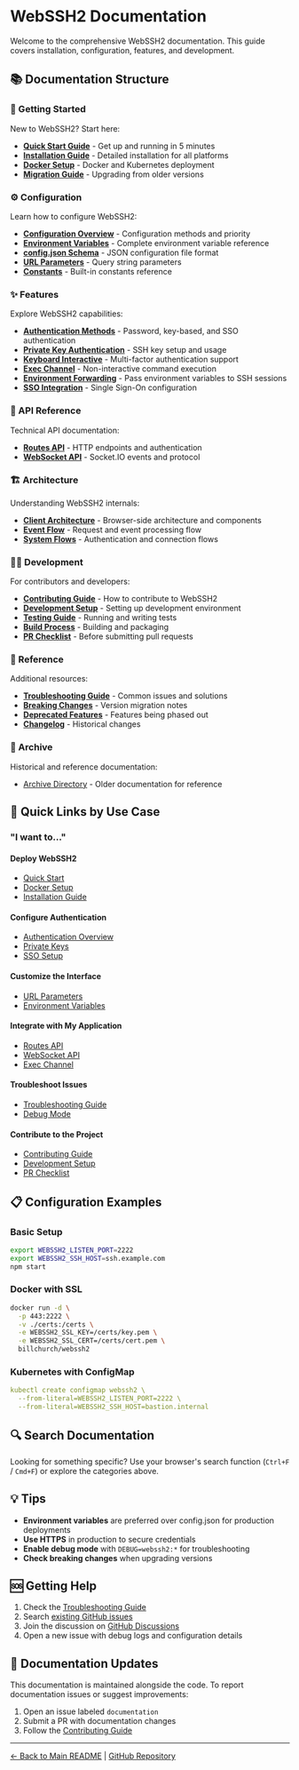 # WebSSH2 Documentation

Welcome to the comprehensive WebSSH2 documentation. This guide covers installation, configuration, features, and development.

## 📚 Documentation Structure

### 🚀 Getting Started

New to WebSSH2? Start here:

- **[Quick Start Guide](./getting-started/QUICK-START.md)** - Get up and running in 5 minutes
- **[Installation Guide](./getting-started/INSTALLATION.md)** - Detailed installation for all platforms
- **[Docker Setup](./getting-started/DOCKER.md)** - Docker and Kubernetes deployment
- **[Migration Guide](./getting-started/MIGRATION.md)** - Upgrading from older versions

### ⚙️ Configuration

Learn how to configure WebSSH2:

- **[Configuration Overview](./configuration/OVERVIEW.md)** - Configuration methods and priority
- **[Environment Variables](./configuration/ENVIRONMENT-VARIABLES.md)** - Complete environment variable reference
- **[config.json Schema](./configuration/CONFIG-JSON.md)** - JSON configuration file format
- **[URL Parameters](./configuration/URL-PARAMETERS.md)** - Query string parameters
- **[Constants](./configuration/CONSTANTS.md)** - Built-in constants reference

### ✨ Features

Explore WebSSH2 capabilities:

- **[Authentication Methods](./features/AUTHENTICATION.md)** - Password, key-based, and SSO authentication
- **[Private Key Authentication](./features/PRIVATE-KEYS.md)** - SSH key setup and usage
- **[Keyboard Interactive](./features/KEYBOARD-INTERACTIVE.md)** - Multi-factor authentication support
- **[Exec Channel](./features/EXEC-CHANNEL.md)** - Non-interactive command execution
- **[Environment Forwarding](./features/ENVIRONMENT-FORWARDING.md)** - Pass environment variables to SSH sessions
- **[SSO Integration](./features/SSO.md)** - Single Sign-On configuration

### 🔌 API Reference

Technical API documentation:

- **[Routes API](./api/ROUTES.md)** - HTTP endpoints and authentication
- **[WebSocket API](./api/WEBSOCKET-API.md)** - Socket.IO events and protocol

### 🏗️ Architecture

Understanding WebSSH2 internals:

- **[Client Architecture](./architecture/CLIENT.md)** - Browser-side architecture and components
- **[Event Flow](./architecture/EVENT-FLOW.md)** - Request and event processing flow
- **[System Flows](./architecture/FLOWS.md)** - Authentication and connection flows

### 👩‍💻 Development

For contributors and developers:

- **[Contributing Guide](./development/CONTRIBUTING.md)** - How to contribute to WebSSH2
- **[Development Setup](./development/SETUP.md)** - Setting up development environment
- **[Testing Guide](./development/TESTING.md)** - Running and writing tests
- **[Build Process](./development/BUILD.md)** - Building and packaging
- **[PR Checklist](./development/LOCAL-PR-CHECKLIST.md)** - Before submitting pull requests

### 📖 Reference

Additional resources:

- **[Troubleshooting Guide](./reference/TROUBLESHOOTING.md)** - Common issues and solutions
- **[Breaking Changes](./reference/BREAKING-CHANGES.md)** - Version migration notes
- **[Deprecated Features](./reference/DEPRECATED.md)** - Features being phased out
- **[Changelog](./reference/CHANGELOG.md)** - Historical changes

### 📁 Archive

Historical and reference documentation:

- [Archive Directory](./archive/) - Older documentation for reference

## 🎯 Quick Links by Use Case

### "I want to..."

#### Deploy WebSSH2
- [Quick Start](./getting-started/QUICK-START.md)
- [Docker Setup](./getting-started/DOCKER.md)
- [Installation Guide](./getting-started/INSTALLATION.md)

#### Configure Authentication
- [Authentication Overview](./features/AUTHENTICATION.md)
- [Private Keys](./features/PRIVATE-KEYS.md)
- [SSO Setup](./features/SSO.md)

#### Customize the Interface
- [URL Parameters](./configuration/URL-PARAMETERS.md)
- [Environment Variables](./configuration/ENVIRONMENT-VARIABLES.md)

#### Integrate with My Application
- [Routes API](./api/ROUTES.md)
- [WebSocket API](./api/WEBSOCKET-API.md)
- [Exec Channel](./features/EXEC-CHANNEL.md)

#### Troubleshoot Issues
- [Troubleshooting Guide](./reference/TROUBLESHOOTING.md)
- [Debug Mode](./reference/TROUBLESHOOTING.md#debugging)

#### Contribute to the Project
- [Contributing Guide](./development/CONTRIBUTING.md)
- [Development Setup](./development/SETUP.md)
- [PR Checklist](./development/LOCAL-PR-CHECKLIST.md)

## 📋 Configuration Examples

### Basic Setup
```bash
export WEBSSH2_LISTEN_PORT=2222
export WEBSSH2_SSH_HOST=ssh.example.com
npm start
```

### Docker with SSL
```bash
docker run -d \
  -p 443:2222 \
  -v ./certs:/certs \
  -e WEBSSH2_SSL_KEY=/certs/key.pem \
  -e WEBSSH2_SSL_CERT=/certs/cert.pem \
  billchurch/webssh2
```

### Kubernetes with ConfigMap
```yaml
kubectl create configmap webssh2 \
  --from-literal=WEBSSH2_LISTEN_PORT=2222 \
  --from-literal=WEBSSH2_SSH_HOST=bastion.internal
```

## 🔍 Search Documentation

Looking for something specific? Use your browser's search function (`Ctrl+F` / `Cmd+F`) or explore the categories above.

## 💡 Tips

- **Environment variables** are preferred over config.json for production deployments
- **Use HTTPS** in production to secure credentials
- **Enable debug mode** with `DEBUG=webssh2:*` for troubleshooting
- **Check breaking changes** when upgrading versions

## 🆘 Getting Help

1. Check the [Troubleshooting Guide](./reference/TROUBLESHOOTING.md)
2. Search [existing GitHub issues](https://github.com/billchurch/webssh2/issues)
3. Join the discussion on [GitHub Discussions](https://github.com/billchurch/webssh2/discussions)
4. Open a new issue with debug logs and configuration details

## 📝 Documentation Updates

This documentation is maintained alongside the code. To report documentation issues or suggest improvements:

1. Open an issue labeled `documentation`
2. Submit a PR with documentation changes
3. Follow the [Contributing Guide](./development/CONTRIBUTING.md)

---

[← Back to Main README](../README.md) | [GitHub Repository](https://github.com/billchurch/webssh2)